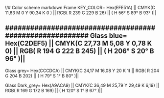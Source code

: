 !/# Color scheme markdown
Frame KEY_COLOR= Hex(EFE51A) || CMYK(C 11,63 M 0 Y 90,34 K 0 ) || RGB( R 239 G 229 B 26) || ( H 56° S 89° B 93° )||

########################################################
Glass blue= Hex(C2DEF5) || CMYK(C 27,73 M 5,08 Y 0,78 K 0) || RGB( R 194 G 222 B 245) || ( H 206° S 20° B 96° )||
---------------------------------------------------------
Glass grey= Hex(CCCDCA) || CMYK(C 24,17 M 16,08 Y 20 K 1) || RGB( R 204 G 204 B 202) || ( H 79° S 1° B 80° )||

Glass Dark_grey= Hex(A9ACA9) || CMYK(C 36,49 M 25,79 Y 29,49 K 6,19) || RGB( R 169 G 172 B 169) || ( H 120° S 1° B 67° )||
